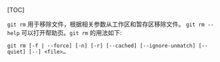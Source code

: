 [TOC]

`git rm` 用于移除文件，根据相关参数从工作区和暂存区移除文件。
`git rm --help` 可以打开帮助页。`git rm` 的用法如下:

```
git rm [-f | --force] [-n] [-r] [--cached] [--ignore-unmatch] [--quiet] [--] <file>…​
```